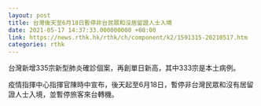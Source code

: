 ```yaml
---
layout: post
title: 台灣後天至6月18日暫停非台民眾和沒居留證人士入境
date: 2021-05-17 14:37:33.000000000 +08:00
link: https://news.rthk.hk/rthk/ch/component/k2/1591315-20210517.htm
categories: rthk
---
```


台灣新增335宗新型肺炎確診個案，再創單日新高，其中333宗是本土病例。

疫情指揮中心指揮官陳時中宣布，後天起至6月18日，暫停非台灣民眾和沒有居留證人士入境，並暫停旅客來台轉機。
